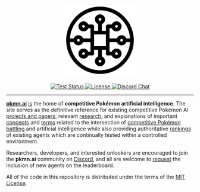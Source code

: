 <p align="center">
  <img alt="pkmn.ai" width="192" height="192" src="src/static/favicon.svg" />
  <br />
  <br />
  <a href="https://github.com/pkmn/ai/actions/workflows/test.yml">
    <img alt="Test Status" src="https://github.com/pkmn/ai/workflows/Tests/badge.svg" />
  </a>
  <a href="https://github.com/pkmn/ai/blob/main/LICENSE">
    <img alt="License" src="https://img.shields.io/badge/License-MIT-blue.svg" />
  </a>
  <a href="https://pkmn.ai/chat">
    <img alt="Discord Chat" src="https://img.shields.io/discord/689316505560809576" />
  </a>
</p>
<hr />

[**pkmn.ai**](https://pkmn.ai) [is](https://www.merriam-webster.com/dictionary/work%20in%20progress)
the home of **competitive Pokémon artificial intelligence**. The site serves as the definitive
reference for existing competitive Pokémon AI [projects and papers](https://pkmn.ai/projects),
relevant [research](https://pkmn.ai/research), and explanations of important
[concepts](https://pkmn.ai/concepts) and [terms](https://pkmn.ai/glossary) related to the
intersection of [competitive Pokémon
battling](https://www.smogon.com/dp/articles/intro_comp_pokemon) and artificial intelligence while
also providing authoritative [rankings](https://pkmn.ai/leaderboard) of existing agents which are
continually tested within a controlled environment.

Researchers, developers, and interested onlookers are encouraged to join the **pkmn.ai** community
on [Discord](https://pkmn.ai/chat), and all are welcome to [request](https://pkmn.ai/rules) the
inclusion of new agents on the leaderboard.

All of the code in this repository is distributed under the terms of the [MIT License](LICENSE).